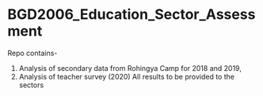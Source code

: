 # BGD2006_Education_Sector_Assessment
Repo contains- 
1. Analysis of secondary data from Rohingya Camp for 2018 and 2019,
2. Analysis of teacher survey (2020)
All results to be provided to the sectors
